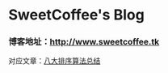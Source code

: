 # SweetCoffee's Blog

### 博客地址：http://www.sweetcoffee.tk

对应文章：[八大排序算法总结](http://www.sweetcoffee.tk/blog/article/3/)